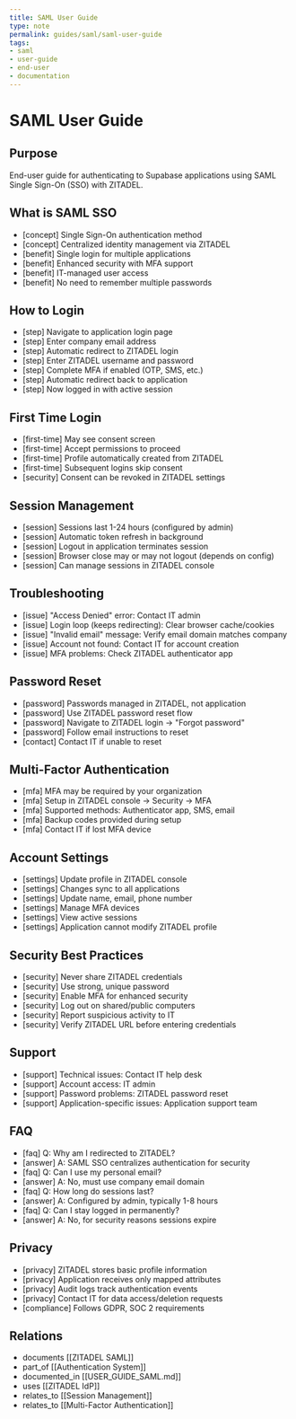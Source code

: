 ```yaml
---
title: SAML User Guide
type: note
permalink: guides/saml/saml-user-guide
tags:
- saml
- user-guide
- end-user
- documentation
---
```


# SAML User Guide

## Purpose

End-user guide for authenticating to Supabase applications using SAML Single Sign-On (SSO) with ZITADEL.

## What is SAML SSO

- [concept] Single Sign-On authentication method
- [concept] Centralized identity management via ZITADEL
- [benefit] Single login for multiple applications
- [benefit] Enhanced security with MFA support
- [benefit] IT-managed user access
- [benefit] No need to remember multiple passwords

## How to Login

- [step] Navigate to application login page
- [step] Enter company email address
- [step] Automatic redirect to ZITADEL login
- [step] Enter ZITADEL username and password
- [step] Complete MFA if enabled (OTP, SMS, etc.)
- [step] Automatic redirect back to application
- [step] Now logged in with active session

## First Time Login

- [first-time] May see consent screen
- [first-time] Accept permissions to proceed
- [first-time] Profile automatically created from ZITADEL
- [first-time] Subsequent logins skip consent
- [security] Consent can be revoked in ZITADEL settings

## Session Management

- [session] Sessions last 1-24 hours (configured by admin)
- [session] Automatic token refresh in background
- [session] Logout in application terminates session
- [session] Browser close may or may not logout (depends on config)
- [session] Can manage sessions in ZITADEL console

## Troubleshooting

- [issue] "Access Denied" error: Contact IT admin
- [issue] Login loop (keeps redirecting): Clear browser cache/cookies
- [issue] "Invalid email" message: Verify email domain matches company
- [issue] Account not found: Contact IT for account creation
- [issue] MFA problems: Check ZITADEL authenticator app

## Password Reset

- [password] Passwords managed in ZITADEL, not application
- [password] Use ZITADEL password reset flow
- [password] Navigate to ZITADEL login → "Forgot password"
- [password] Follow email instructions to reset
- [contact] Contact IT if unable to reset

## Multi-Factor Authentication

- [mfa] MFA may be required by your organization
- [mfa] Setup in ZITADEL console → Security → MFA
- [mfa] Supported methods: Authenticator app, SMS, email
- [mfa] Backup codes provided during setup
- [mfa] Contact IT if lost MFA device

## Account Settings

- [settings] Update profile in ZITADEL console
- [settings] Changes sync to all applications
- [settings] Update name, email, phone number
- [settings] Manage MFA devices
- [settings] View active sessions
- [settings] Application cannot modify ZITADEL profile

## Security Best Practices

- [security] Never share ZITADEL credentials
- [security] Use strong, unique password
- [security] Enable MFA for enhanced security
- [security] Log out on shared/public computers
- [security] Report suspicious activity to IT
- [security] Verify ZITADEL URL before entering credentials

## Support

- [support] Technical issues: Contact IT help desk
- [support] Account access: IT admin
- [support] Password problems: ZITADEL password reset
- [support] Application-specific issues: Application support team

## FAQ

- [faq] Q: Why am I redirected to ZITADEL?
- [answer] A: SAML SSO centralizes authentication for security
- [faq] Q: Can I use my personal email?
- [answer] A: No, must use company email domain
- [faq] Q: How long do sessions last?
- [answer] A: Configured by admin, typically 1-8 hours
- [faq] Q: Can I stay logged in permanently?
- [answer] A: No, for security reasons sessions expire

## Privacy

- [privacy] ZITADEL stores basic profile information
- [privacy] Application receives only mapped attributes
- [privacy] Audit logs track authentication events
- [privacy] Contact IT for data access/deletion requests
- [compliance] Follows GDPR, SOC 2 requirements

## Relations

- documents [[ZITADEL SAML]]
- part_of [[Authentication System]]
- documented_in [[USER_GUIDE_SAML.md]]
- uses [[ZITADEL IdP]]
- relates_to [[Session Management]]
- relates_to [[Multi-Factor Authentication]]
